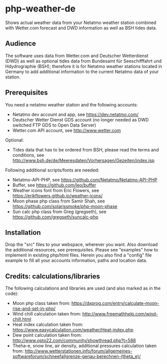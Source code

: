 # php-weather-de
Shows actual weather data from your Netatmo weather station combined with Wetter.com forecast and DWD information as well as BSH tides data.

## Audience
The software uses data from Wetter.com and Deutscher Wetterdienst (DWD) as well as optional tides data from Bundesamt für Seeschifffahrt und Hdydrographie (BSH); therefore it is for Netatmo weather stations located in Germany to add additional information to the current Netatmo data of your station.

## Prerequisites
You need a netatmo weather station and the following accounts:
- Netatmo dev account and app, see https://dev.netatmo.com/
- Deutscher Wetter Dienst GDS account (no longer needed as DWD switched FTP GDS to Open Data Server)
- Wetter.com API account, see http://www.wetter.com

Optional:
- Tides data that has to be ordered from BSH, please read the terms and conditions, see http://www.bsh.de/de/Meeresdaten/Vorhersagen/Gezeiten/index.jsp

Following additional scripts/fonts are needed:
- Netatmo-API-PHP, see https://github.com/Netatmo/Netatmo-API-PHP
- Buffer, see https://github.com/leo/buffer
- Weather icons font from Eric Flowers, see https://erikflowers.github.io/weather-icons/
- Moon phase php class from Samir Shah, see https://github.com/solarissmoke/php-moon-phase
- Sun calc php class from Greg (gregseth), see https://github.com/gregseth/suncalc-php

## Installation
Drop the "src" files to your webspace, wherever you want. Also download the additional resources, see prerequisites.
Please see "examples" how to implement in existing php/html files. Herein you also find a "config" file example to fill all your accounts information, paths and location data.

## Credits: calculations/libraries
The following calculations and libraries are used (and also marked as in the code):
- Moon php class taken from: https://dxprog.com/entry/calculate-moon-rise-and-set-in-php/
- Wind chill calculation taken from: http://www.freemathhelp.com/wind-chill.html
- Heat index calculation taken from: https://www.easycalculation.com/weather/Heat-index.php
- Dew point calculation taken from: http://www.opto22.com/community/showthread.php?t=588
- Theha-e, snow line, air density, additional pressures calculation taken from: http://www.wetterstationen.info/forum/allgemeines-softwareforum/schneefallgrenze-genau-berechnen-(theta_e)/
